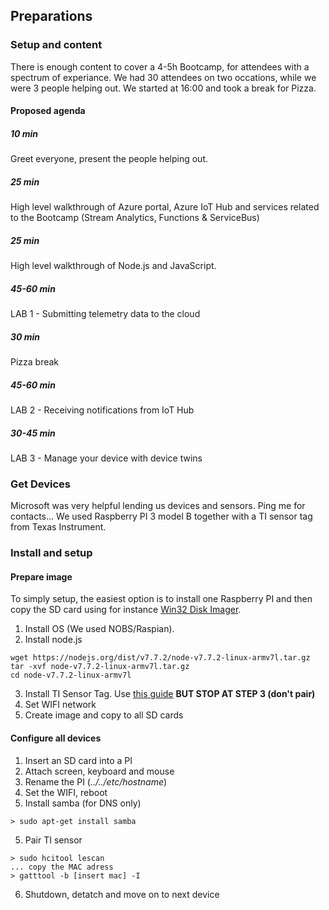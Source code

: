 ## Preparations
### Setup and content
There is enough content to cover a 4-5h Bootcamp, for attendees with a spectrum of experiance. We had 30 attendees on two occations, while we were 3 people helping out. We started at 16:00 and took a break for Pizza.

#### Proposed agenda
##### 10 min  
Greet everyone, present the people helping out. 

##### 25 min  
High level walkthrough of Azure portal,  Azure IoT Hub and services related to the Bootcamp (Stream Analytics, Functions & ServiceBus)

##### 25 min  
High level walkthrough of Node.js and JavaScript.

##### 45-60 min  
LAB 1 - Submitting telemetry data to the cloud

##### 30 min  
Pizza break

##### 45-60 min  
LAB 2 - Receiving notifications from IoT Hub

##### 30-45 min  
LAB 3 - Manage your device with device twins


### Get Devices
Microsoft was very helpful lending us devices and sensors. Ping me for contacts...
We used Raspberry PI 3 model B together with a TI sensor tag from Texas Instrument.

### Install and setup
#### Prepare image
To simply setup, the easiest option is to install one Raspberry PI and then copy the SD card using for instance [Win32 Disk Imager](https://sourceforge.net/projects/win32diskimager/). 

1. Install OS (We used NOBS/Raspian).
2. Install node.js
```
wget https://nodejs.org/dist/v7.7.2/node-v7.7.2-linux-armv7l.tar.gz  
tar -xvf node-v7.7.2-linux-armv7l.tar.gz  
cd node-v7.7.2-linux-armv7l
```
3. Install TI Sensor Tag. Use [this guide](https://developer.ibm.com/recipes/tutorials/ti-sensor-tag-and-raspberry-pi/) **BUT STOP AT STEP 3 (don't pair)**
4. Set WIFI network
5. Create image and copy to all SD cards

#### Configure all devices
1. Insert an SD card into a PI
2. Attach screen, keyboard and mouse 
3. Rename the PI (*../../etc/hostname*)
3. Set the WIFI, reboot
4. Install samba (for DNS only)
```
> sudo apt-get install samba
```
5. Pair TI sensor
```
> sudo hcitool lescan
... copy the MAC adress
> gatttool -b [insert mac] -I
```
6. Shutdown, detatch and move on to next device




